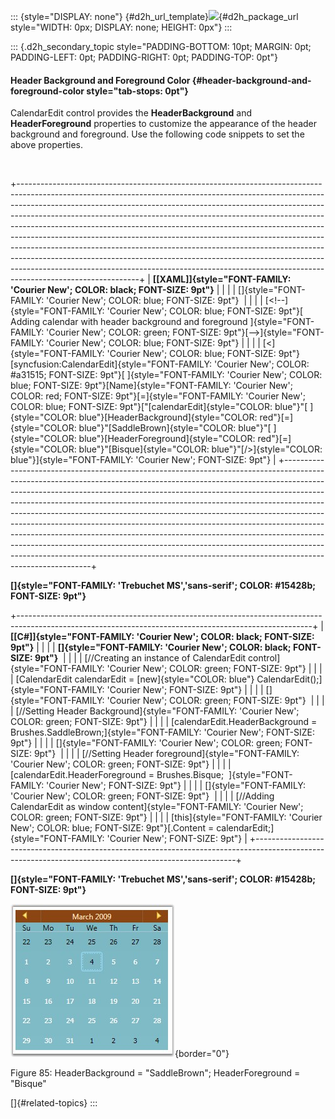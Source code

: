 ::: {style="DISPLAY: none"}
[](ms-xhelp:///?Id=d2h_url_template){#d2h_url_template}![](!package_url!){#d2h_package_url style="WIDTH: 0px; DISPLAY: none; HEIGHT: 0px"}
:::

::: {.d2h_secondary_topic style="PADDING-BOTTOM: 10pt; MARGIN: 0pt; PADDING-LEFT: 0pt; PADDING-RIGHT: 0pt; PADDING-TOP: 0pt"}
#### Header Background and Foreground Color {#header-background-and-foreground-color style="tab-stops: 0pt"}

CalendarEdit control provides the **HeaderBackground** and **HeaderForeground** properties to customize the appearance of the header background and foreground. Use the following code snippets to set the above properties.

 

+------------------------------------------------------------------------------------------------------------------------------------------------------------------------------------------------------------------------------------------------------------------------------------------------------------------------------------------------------------------------------------------------------------------------------------------------------------------------------------------------------------------------------------------------------------------------------------------------------------------------------------------------------------------------------------------------------------------------------------------------------------+
| **[\[XAML\]]{style="FONT-FAMILY: 'Courier New'; COLOR: black; FONT-SIZE: 9pt"}**                                                                                                                                                                                                                                                                                                                                                                                                                                                                                                                                                                                                                                                                           |
|                                                                                                                                                                                                                                                                                                                                                                                                                                                                                                                                                                                                                                                                                                                                                            |
| []{style="FONT-FAMILY: 'Courier New'; COLOR: blue; FONT-SIZE: 9pt"}                                                                                                                                                                                                                                                                                                                                                                                                                                                                                                                                                                                                                                                                                        |
|                                                                                                                                                                                                                                                                                                                                                                                                                                                                                                                                                                                                                                                                                                                                                            |
| [\<!\--]{style="FONT-FAMILY: 'Courier New'; COLOR: blue; FONT-SIZE: 9pt"}[ Adding calendar with header background and foreground ]{style="FONT-FAMILY: 'Courier New'; COLOR: green; FONT-SIZE: 9pt"}[\--\>]{style="FONT-FAMILY: 'Courier New'; COLOR: blue; FONT-SIZE: 9pt"}                                                                                                                                                                                                                                                                                                                                                                                                                                                                               |
|                                                                                                                                                                                                                                                                                                                                                                                                                                                                                                                                                                                                                                                                                                                                                            |
| [\<]{style="FONT-FAMILY: 'Courier New'; COLOR: blue; FONT-SIZE: 9pt"}[syncfusion:CalendarEdit]{style="FONT-FAMILY: 'Courier New'; COLOR: #a31515; FONT-SIZE: 9pt"}[ ]{style="FONT-FAMILY: 'Courier New'; COLOR: blue; FONT-SIZE: 9pt"}[Name]{style="FONT-FAMILY: 'Courier New'; COLOR: red; FONT-SIZE: 9pt"}[=]{style="FONT-FAMILY: 'Courier New'; COLOR: blue; FONT-SIZE: 9pt"}[\"[calendarEdit]{style="COLOR: blue"}\"[ ]{style="COLOR: blue"}[HeaderBackground]{style="COLOR: red"}[=]{style="COLOR: blue"}\"[SaddleBrown]{style="COLOR: blue"}\"[ ]{style="COLOR: blue"}[HeaderForeground]{style="COLOR: red"}[=]{style="COLOR: blue"}\"[Bisque]{style="COLOR: blue"}\"[/\>]{style="COLOR: blue"}]{style="FONT-FAMILY: 'Courier New'; FONT-SIZE: 9pt"} |
+------------------------------------------------------------------------------------------------------------------------------------------------------------------------------------------------------------------------------------------------------------------------------------------------------------------------------------------------------------------------------------------------------------------------------------------------------------------------------------------------------------------------------------------------------------------------------------------------------------------------------------------------------------------------------------------------------------------------------------------------------------+

**[]{style="FONT-FAMILY: 'Trebuchet MS','sans-serif'; COLOR: #15428b; FONT-SIZE: 9pt"}** 

+-------------------------------------------------------------------------------------------------------------------------------------------------------+
| **[\[C#\]]{style="FONT-FAMILY: 'Courier New'; COLOR: black; FONT-SIZE: 9pt"}**                                                                        |
|                                                                                                                                                       |
| **[]{style="FONT-FAMILY: 'Courier New'; COLOR: black; FONT-SIZE: 9pt"}**                                                                              |
|                                                                                                                                                       |
| [//Creating an instance of CalendarEdit control]{style="FONT-FAMILY: 'Courier New'; COLOR: green; FONT-SIZE: 9pt"}                                    |
|                                                                                                                                                       |
| [CalendarEdit calendarEdit = [new]{style="COLOR: blue"} CalendarEdit();]{style="FONT-FAMILY: 'Courier New'; FONT-SIZE: 9pt"}                          |
|                                                                                                                                                       |
| []{style="FONT-FAMILY: 'Courier New'; COLOR: green; FONT-SIZE: 9pt"}                                                                                  |
|                                                                                                                                                       |
| [//Setting Header Background]{style="FONT-FAMILY: 'Courier New'; COLOR: green; FONT-SIZE: 9pt"}                                                       |
|                                                                                                                                                       |
| [calendarEdit.HeaderBackground = Brushes.SaddleBrown;]{style="FONT-FAMILY: 'Courier New'; FONT-SIZE: 9pt"}                                            |
|                                                                                                                                                       |
| []{style="FONT-FAMILY: 'Courier New'; COLOR: green; FONT-SIZE: 9pt"}                                                                                  |
|                                                                                                                                                       |
| [//Setting Header foreground]{style="FONT-FAMILY: 'Courier New'; COLOR: green; FONT-SIZE: 9pt"}                                                       |
|                                                                                                                                                       |
| [calendarEdit.HeaderForeground = Brushes.Bisque;  ]{style="FONT-FAMILY: 'Courier New'; FONT-SIZE: 9pt"}                                               |
|                                                                                                                                                       |
| []{style="FONT-FAMILY: 'Courier New'; COLOR: green; FONT-SIZE: 9pt"}                                                                                  |
|                                                                                                                                                       |
| [//Adding CalendarEdit as window content]{style="FONT-FAMILY: 'Courier New'; COLOR: green; FONT-SIZE: 9pt"}                                           |
|                                                                                                                                                       |
| [this]{style="FONT-FAMILY: 'Courier New'; COLOR: blue; FONT-SIZE: 9pt"}[.Content = calendarEdit;]{style="FONT-FAMILY: 'Courier New'; FONT-SIZE: 9pt"} |
+-------------------------------------------------------------------------------------------------------------------------------------------------------+

**[]{style="FONT-FAMILY: 'Trebuchet MS','sans-serif'; COLOR: #15428b; FONT-SIZE: 9pt"}** 

![](ImagesExt/image30_89.jpg){border="0"}

Figure 85: HeaderBackground = \"SaddleBrown\"; HeaderForeground = \"Bisque\"

[]{#related-topics}
:::
